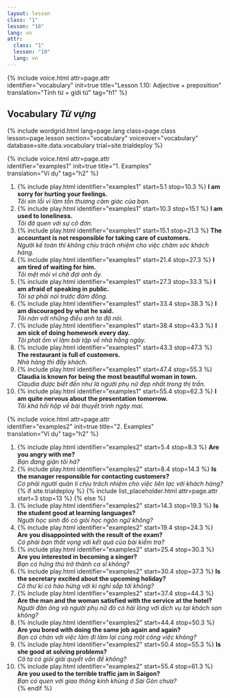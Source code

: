 ```yaml
---
layout: lesson
class: "1"
lesson: "10"
lang: vn
attr:
  class: "1"
  lesson: "10"
  lang: vn
---
```


{%  include voice.html attr=page.attr  
	identifier="vocabulary"  init=true
	title="Lesson 1.10: Adjective + preposition"        
	translation="Tính từ + giới từ"
    tag="h1" %}

## Vocabulary   *Từ vựng*

{% include wordgrid.html lang=page.lang
		class=page.class 
		lesson=page.lesson 
		section="vocabulary"
		voiceover="vocabulary"
		database=site.data.vocabulary 
		trial=site.trialdeploy %}

{%  include voice.html attr=page.attr  
	identifier="examples1"  init=true
	title="1. Examples"        
	translation="Ví dụ"
    tag="h2" %}

1. {% include play.html identifier="examples1" start=5.1 stop=10.3 %} **I am sorry for hurting your feelings.**     
*Tôi xin lỗi vì làm tổn thương cảm giác của bạn.*      
2. {% include play.html identifier="examples1" start=10.3 stop=15.1 %} **I am used to loneliness.**     
*Tôi đã quen với sự cô đơn.*     
3. {% include play.html identifier="examples1" start=15.1 stop=21.3 %} **The accountant is not responsible for taking care of customers.**     
*Người kế toán thì không chịu trách nhiệm cho việc chăm sóc khách hàng.*     
4. {% include play.html identifier="examples1" start=21.4 stop=27.3 %} **I am tired of waiting for him.**     
*Tôi mệt mỏi vì chờ đợi anh ấy.*     
5. {% include play.html identifier="examples1" start=27.3 stop=33.3 %} **I am afraid of speaking in public.**     
*Tôi sợ phải nói trước đám đông.*    
6. {% include play.html identifier="examples1" start=33.4 stop=38.3 %} **I am discouraged by what he said.**      
*Tôi nản với những điều anh ta đã nói.*      
7. {% include play.html identifier="examples1" start=38.4 stop=43.3 %} **I am sick of doing homework every day.**      
*Tôi phát ốm vì làm bài tập về nhà hằng ngày.*      
8. {% include play.html identifier="examples1" start=43.3 stop=47.3 %} **The restaurant is full of customers.**      
*Nhà hàng thì đầy khách.*      
9. {% include play.html identifier="examples1" start=47.4 stop=55.3 %} **Claudia is known for being the most beautiful woman in town.**      
*Claudia được biết đến như là người phụ nữ đẹp nhất trong thị trấn.*      
10. {% include play.html identifier="examples1" start=55.4 stop=62.3 %} **I am quite nervous about the presentation tomorrow.**     
*Tôi khá hồi hộp về bài thuyết trình ngày mai.*     

{%  include voice.html attr=page.attr  
	identifier="examples2"  init=true
	title="2. Examples"        
	translation="Ví dụ"
    tag="h2" %}

1. {% include play.html identifier="examples2" start=5.4 stop=8.3 %} **Are you angry with me?**  
*Bạn đang giận tôi hả?*  
2. {% include play.html identifier="examples2" start=8.4 stop=14.3 %} **Is the manager responsible for contacting customers?**  
*Có phải người quản lí chịu trách nhiệm cho việc liên lạc với khách hàng?*
{% if site.trialdeploy %}
	{% include list_placeholder.html  attr=page.attr     start=3 stop=13 %}
	{% else %}
3. {% include play.html identifier="examples2" start=14.3 stop=19.3 %} **Is the student good at learning languages?**  
*Người học sinh đó có giỏi học ngôn ngữ không?*
4. {% include play.html identifier="examples2" start=19.4 stop=24.3 %} **Are you disappointed with the result of the exam?**   
*Có phải bạn thất vọng với kết quả của bài kiểm tra?*
5. {% include play.html identifier="examples2" start=25.4 stop=30.3 %} **Are you interested in becoming a singer?**    
*Bạn có hứng thú trở thành ca sĩ không?*
6. {% include play.html identifier="examples2" start=30.4 stop=37.3 %} **Is the secretary excited about the upcoming holiday?**    
*Cô thư kí có hào hứng với kì nghỉ sắp tới không?*     
7. {% include play.html identifier="examples2" start=37.4 stop=44.3 %} **Are the man and the woman satisfied with the service at the hotel?**    
*Người đàn ông và người phụ nữ đó có hài lòng với dịch vụ tại khách sạn không?*     
8. {% include play.html identifier="examples2" start=44.4 stop=50.3 %} **Are you bored with doing the same job again and again?**     
*Bạn có chán với việc làm đi làm lại cùng một công việc không?*     
9. {% include play.html identifier="examples2" start=50.4 stop=55.3 %} **Is she good at solving problems?**     
*Cô ta có giỏi giải quyết vấn đề không?*     
10. {% include play.html identifier="examples2" start=55.4 stop=61.3 %} **Are you used to the terrible traffic jam in Saigon?**     
*Bạn có quen với giao thông kinh khủng ở Sài Gòn chưa?*     
	{% endif %}